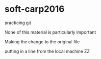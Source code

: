 # soft-carp2016
practicing git

None of this material is particularly important

Making the change to the original file

putting in a line from the local machine
ZZ
